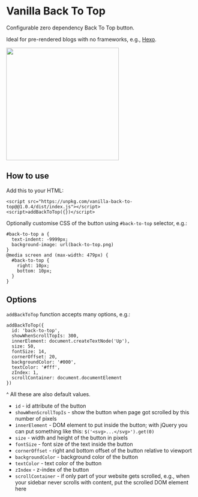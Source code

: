 # Vanilla Back To Top

Configurable zero dependency Back To Top button.

Ideal for pre-rendered blogs with no frameworks, e.g., [Hexo](https://hexo.io/).

<img src="http://i.pi.gy/DoaQa.gif" width="300px"/>

## How to use

Add this to your HTML:
```
<script src="https://unpkg.com/vanilla-back-to-top@@1.0.4/dist/index.js"></script>
<script>addBackToTop({})</script>
```

Optionally customise CSS of the button using `#back-to-top` selector, e.g.:
```
#back-to-top a {
  text-indent: -9999px;
  background-image: url(back-to-top.png)
}
@media screen and (max-width: 479px) {
  #back-to-top {
    right: 10px;
    bottom: 10px;
  }
}
```

## Options

`addBackToTop` function accepts many options, e.g.:
```
addBackToTop({
  id: 'back-to-top',
  showWhenScrollTopIs: 300,
  innerElement: document.createTextNode('Up'),
  size: 50,
  fontSize: 14,
  cornerOffset: 20,
  backgroundColor: '#000',
  textColor: '#fff',
  zIndex: 1,
  scrollContainer: document.documentElement
})
```
^ All these are also default values.

- `id` - id attribute of the button
- `showWhenScrollTopIs` - show the button when page got scrolled by this number of pixels
- `innerElement` - DOM element to put inside the button; with jQuery you can put something like this: `$('<svg>...</svg>').get(0)`
- `size` - width and height of the button in pixels
- `fontSize` - font size of the text inside the button
- `cornerOffset` - right and bottom offset of the button relative to viewport
- `backgroundColor` - background color of the button
- `textColor` - text color of the button
- `zIndex` - z-index of the button
- `scrollContainer` - if only part of your website gets scrolled, e.g., when your sidebar never scrolls with content, put the scrolled DOM element here
